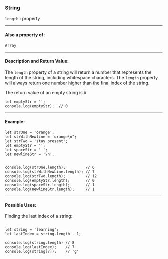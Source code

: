 ### String 

`length` : property

___

#### Also a property of:

`Array`

---

#### Description and Return Value:

The `length` property of a string will return a number that represents the length of the string, including whitespace characters. The `length` property will always return one number higher than the final index of the string.

The return value of an empty string is `0`

```
let emptyStr = '';
console.log(emptyStr);  // 0
```

___

#### Example:

```
let strOne = 'orange';
let strWithNewline = 'orange\n";
let strTwo = 'stay present';
let emptyStr = '';
let spaceStr = ' ';
let newlineStr = '\n';


console.log(strOne.length);         // 6
console.log(strWithNewLine.length); // 7
console.log(strTwo.length);         // 12
console.log(emptyStr.length);       // 0
console.log(spaceStr.length);       // 1
console.log(newlineStr.length);     // 1

```

___

#### Possible Uses:

Finding the last index of a string:

```

let string = 'learning';
let lastIndex = string.length - 1;

console.log(string.length) // 8
console.log(lastIndex);    // 7
console.log(string[7]);    // 'g'

```
